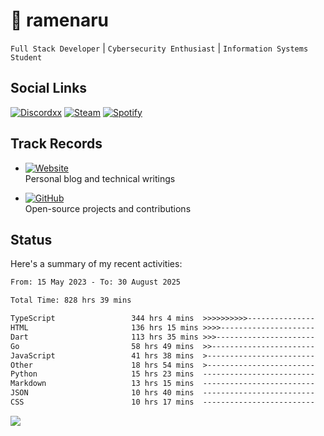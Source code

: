 # 🍜 ramenaru

`Full Stack Developer` | `Cybersecurity Enthusiast` | `Information Systems Student`

## Social Links
[![Discordxx](https://img.shields.io/badge/Discord-7289da?style=flat&logo=discord&logoColor=white)](https://discordapp.com/users/503291004200157185)
[![Steam](https://img.shields.io/badge/Steam-1b2838?style=flat&logo=steam&logoColor=white)](https://steamcommunity.com/id/ramenaru)
[![Spotify](https://img.shields.io/badge/Spotify-1ED760?logo=spotify&logoColor=white)](https://open.spotify.com/user/zehfiusachi8zilte5bqkjl2l)

## Track Records
- [![Website](https://img.shields.io/badge/Websites-FF7139?style=for-the-badge&logo=ghost&logoColor=white)](https://ramenaru.me)  
  Personal blog and technical writings

- [![GitHub](https://img.shields.io/badge/Github_Projects-181717?style=for-the-badge&logo=github&logoColor=white)](https://github.com/ramenaru)  
  Open-source projects and contributions

## Status

Here's a summary of my recent activities:

<!--START_SECTION:waka-->

```txt
From: 15 May 2023 - To: 30 August 2025

Total Time: 828 hrs 39 mins

TypeScript                 344 hrs 4 mins  >>>>>>>>>>---------------   41.52 %
HTML                       136 hrs 15 mins >>>>---------------------   16.44 %
Dart                       113 hrs 35 mins >>>----------------------   13.71 %
Go                         58 hrs 49 mins  >>-----------------------   07.10 %
JavaScript                 41 hrs 38 mins  >------------------------   05.03 %
Other                      18 hrs 54 mins  >------------------------   02.28 %
Python                     15 hrs 23 mins  -------------------------   01.86 %
Markdown                   13 hrs 15 mins  -------------------------   01.60 %
JSON                       10 hrs 40 mins  -------------------------   01.29 %
CSS                        10 hrs 17 mins  -------------------------   01.24 %
```

<!--END_SECTION:waka-->

<img src="https://github-readme-activity-graph-fjqz177.vercel.app/graph?username=ramenaru&theme=xcode"/>

